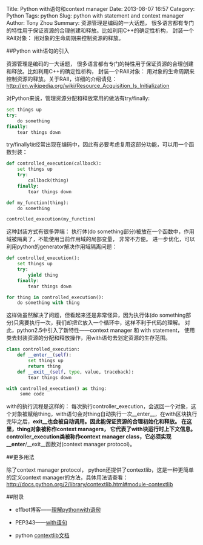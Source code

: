 Title: Python with语句和context manager
Date: 2013-08-07 16:57
Category: Python
Tags: python 
Slug: python with statement and context manager
Author: Tony Zhou
Summary: 资源管理是编码的一大话题， 很多语言都有专门的特性用于保证资源的合理创建和释放。比如利用C++的确定性析构， 封装一个RAII对象： 用对象的生命周期来控制资源的释放。

##Python with语句的引入

资源管理是编码的一大话题， 很多语言都有专门的特性用于保证资源的合理创建和释放。比如利用C++的确定性析构， 封装一个RAII对象： 用对象的生命周期来控制资源的释放。关于RAII，详细的介绍请见：http://en.wikipedia.org/wiki/Resource_Acquisition_Is_Initialization

对Python来说，管理资源分配和释放常用的做法有try/finally:

``` python
set things up
try:
    do something
finally:
    tear things down
```

try/finally块经常出现在编码中，因此有必要考虑复用这部分功能，可以用一个函数封装：

``` python
def controlled_execution(callback):
    set things up
    try:
        callback(thing)
    finally:
        tear things down

def my_function(thing):
    do something

controlled_execution(my_function)
```

这种封装方式有很多弊端： 执行体(do something部分)被放在一个函数中，作用域被隔离了，不能使用当前作用域的局部变量， 非常不方便。 进一步优化，可以利用python的generator解决作用域隔离问题：

``` python
def controlled_execution():
    set things up
    try:
        yield thing
    finally:
        tear things down

for thing in controlled_execution():
    do something with thing
```

这样做虽然解决了问题，但看起来还是非常怪异，因为执行体(do something部分)只需要执行一次，我们却把它放入一个循环中，这样不利于代码的理解。
对此，python2.5中引入了新特性——context manager 和 with statement， 使用类去封装资源的分配和释放操作，用with语句去划定资源的生存范围。

``` python
class controlled_execution:
    def __enter__(self):
        set things up
        return thing
    def __exit__(self, type, value, traceback):
        tear things down

with controlled_execution() as thing:
     some code
```

with的执行流程是这样的： 每次执行controller_execution，会返回一个对象，这个对象被赋给thing，with语句会对thing自动执行一次__enter__，在with区块执行完毕之后，__exit__也会被自动调用。因此能保证资源的合理初始化和释放。
在这里，thing对象被称作context managers， 它代表了with块运行时上下文信息。controller_execution类被称作context manager class，它必须实现__enter__/__exit__函数对(context manager protocol)。


##更多用法

除了context manager protocol， python还提供了contextlib，这是一种更简单的定义context manager的方法，具体用法请查看：http://docs.python.org/2/library/contextlib.html#module-contextlib


##附录

* effbot博客——[理解pythonwith语句](http://effbot.org/zone/python-with-statement.htm)

* PEP343——[with语句](http://www.python.org/dev/peps/pep-0343/)

* python [contextlib文档](http://docs.python.org/2/library/contextlib.html#module-contextlib)



